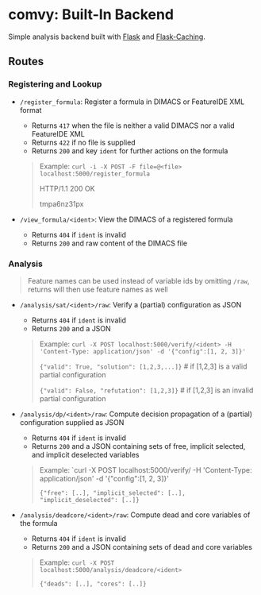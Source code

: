 # comvy: Built-In Backend

Simple analysis backend built with [Flask](https://flask.palletsprojects.com) and [Flask-Caching](https://flask-caching.readthedocs.io).

## Routes
### Registering and Lookup

* `/register_formula`: Register a formula in DIMACS or FeatureIDE XML format
    * Returns `417` when the file is neither a valid DIMACS nor a valid FeatureIDE XML
    * Returns `422` if no file is supplied
    * Returns `200` and key `ident` for further actions on the formula
   > Example: `curl -i -X POST -F file=@<file> localhost:5000/register_formula`
   > 
   > HTTP/1.1 200 OK
   > 
   > tmpa6nz31px

* `/view_formula/<ident>`: View the DIMACS of a registered formula
    * Returns `404` if `ident` is invalid
    * Returns `200` and raw content of the DIMACS file

### Analysis

> Feature names can be used instead of variable ids by omitting `/raw`, returns will then use feature names as well

* `/analysis/sat/<ident>/raw`: Verify a (partial) configuration as JSON
    * Returns `404` if `ident` is invalid
    * Returns `200` and a JSON
   > Example: `curl -X POST localhost:5000/verify/<ident> -H 'Content-Type: application/json' -d '{"config":[1, 2, 3]}'`
   > 
   > `{"valid": True, "solution": [1,2,3,...]}`  # if [1,2,3] is a valid partial configuration
   > 
   > `{"valid": False, "refutation": [1,2,3]}`  # if [1,2,3] is an invalid partial configuration

* `/analysis/dp/<ident>/raw`: Compute decision propagation of a (partial) configuration supplied as JSON
    * Returns `404` if `ident` is invalid
    * Returns `200` and a JSON containing sets of free, implicit selected, and implicit deselected variables

   > Example: `curl -X POST localhost:5000/verify/<ident> -H 'Content-Type: application/json' -d '{"config":[1, 2, 3]}'
   > 
   > `{"free": [..], "implicit_selected": [..], "implicit_deselected": [..]}`

* `/analysis/deadcore/<ident>/raw`: Compute dead and core variables of the formula
    * Returns `404` if `ident` is invalid
    * Returns `200` and a JSON containing sets of dead and core variables

   > Example: `curl -X POST localhost:5000/analysis/deadcore/<ident>`
   > 
   > `{"deads": [..], "cores": [..]}`



